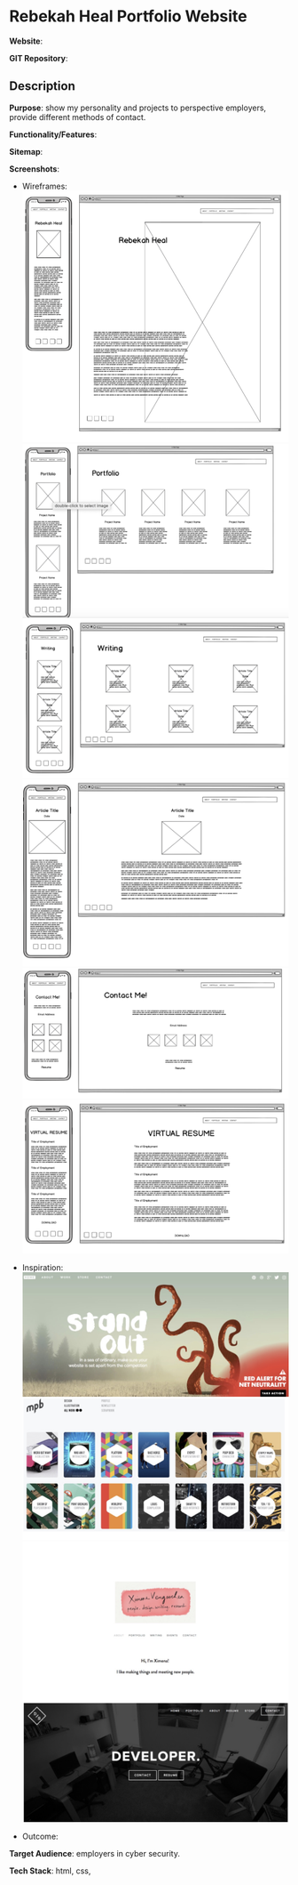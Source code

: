 # Rebekah Heal Portfolio Website

**Website**: 

**GIT Repository**:

## Description

**Purpose**: show my personality and projects to perspective employers, provide different methods of contact.

**Functionality/Features**:

**Sitemap**:

**Screenshots**:

- Wireframes:
![wireframe home page](./README_src/wf_home.jpg)
![wireframe projects page](./README_src/wf_portfolio.jpg)
![wireframe writing page](./README_src/wf_writing.jpg)
![wireframe article page](./README_src/wf_article.jpg)
![wireframe contact page](./README_src/wf_contact.jpg)
![wireframe resume page](./README_src/wf_resume.jpg)

- Inspiration:
![inspiration website](./README_src/img1.jpg)
![inspiration website](./README_src/img2.jpg)
![inspiration website](./README_src/img3.jpg)
![inspiration website](./README_src/img4.jpg)

- Outcome:


**Target Audience**: employers in cyber security.

**Tech Stack**: html, css,
